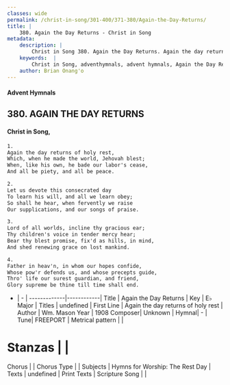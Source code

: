 ```yaml
---
classes: wide
permalink: /christ-in-song/301-400/371-380/Again-the-Day-Returns/
title: |
    380. Again the Day Returns - Christ in Song
metadata:
    description: |
        Christ in Song 380. Again the Day Returns. Again the day returns of holy rest, Which, when he made the world, Jehovah blest; When, like his own, he bade our labor's cease, And all be piety, and all be peace.
    keywords:  |
        Christ in Song, adventhymnals, advent hymnals, Again the Day Returns, Again the day returns of holy rest. 
    author: Brian Onang'o
---
```


#### Advent Hymnals
## 380. AGAIN THE DAY RETURNS
####  Christ in Song,

```txt
1.
Again the day returns of holy rest,
Which, when he made the world, Jehovah blest;
When, like his own, he bade our labor's cease,
And all be piety, and all be peace.

2.
Let us devote this consecrated day
To learn his will, and all we learn obey;
So shall he hear, when fervently we raise
Our supplications, and our songs of praise.

3.
Lord of all worlds, incline thy gracious ear;
Thy children's voice in tender mercy hear;
Bear thy blest promise, fix'd as hills, in mind,
And shed renewing grace on lost mankind.

4.
Father in heav'n, in whom our hopes confide,
Whose pow'r defends us, and whose precepts guide,
Thro' life our surest guardian, and friend,
Glory supreme be thine till time shall end.

```

- |   -  |
-------------|------------|
Title | Again the Day Returns |
Key | E♭ Major |
Titles | undefined |
First Line | Again the day returns of holy rest |
Author | Wm. Mason
Year | 1908
Composer| Unknown |
Hymnal|  - |
Tune| FREEPORT |
Metrical pattern | |
# Stanzas |  |
Chorus |  |
Chorus Type |  |
Subjects | Hymns for Worship: The Rest Day |
Texts | undefined |
Print Texts | 
Scripture Song |  |
    
